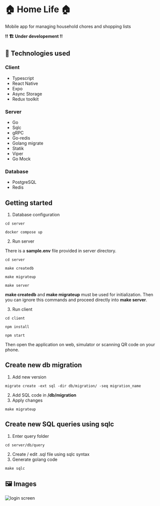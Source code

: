 
# 🏠 Home Life 🏠
Mobile app for managing household chores and shopping lists

**!! 🏗️ Under developement !!**


## 🤖 Technologies used
### Client
- Typescript
- React Native
- Expo
- Async Storage
- Redux toolkit

### Server
- Go
- Sqlc
- gRPC
- Go-redis
- Golang migrate
- Statik
- Viper
- Go Mock

### Database
- PostgreSQL
- Redis

## Getting started
1. Database configuration
```
cd server
```
```
docker compose up
```

2. Run server

There is a **sample.env** file provided in server directory.

```
cd server
```
```
make createdb
```
```
make migrateup
```
```
make server
```

**make createdb** and **make migrateup** must be used for initialization. Then you can ignore this commands and proceed directly into **make server**.

3. Run client
```
cd client
```
```
npm install
```
```
npm start
```

Then open the application on web, simulator or scanning QR code on your phone.

## Create new db migration
1. Add new version
```
migrate create -ext sql -dir db/migration/ -seq migration_name
```
2. Add SQL code in **/db/migration**
3. Apply changes
```
make migrateup
```

## Create new SQL queries using sqlc
1. Enter query folder
```
cd server/db/query
```
2. Create / edit .sql file using sqlc syntax
3. Generate golang code
```
make sqlc
```

## 🖼️ Images
![login screen]("https://github.com/Remxin/home-life/readme-images/login.png?raw=true")
